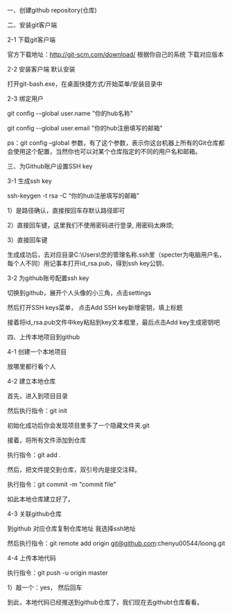 一、创建github repository(仓库)

二、安装git客户端

2-1 下载git客户端

官方下载地址：http://git-scm.com/download/  根据你自己的系统 下载对应版本

2-2 安装客户端 默认安装

打开git-bash.exe，在桌面快捷方式/开始菜单/安装目录中

2-3 绑定用户

git config --global user.name "你的hub名称"

git config --global user.email "你的hub注册填写的邮箱"

ps：git config  –global 参数，有了这个参数，表示你这台机器上所有的Git仓库都会使用这个配置，当然你也可以对某个仓库指定的不同的用户名和邮箱。

三、为Github账户设置SSH key

3-1 生成ssh key

ssh-keygen -t rsa -C “你的hub注册填写的邮箱”

1）是路径确认，直接按回车存默认路径即可

2）直接回车键，这里我们不使用密码进行登录, 用密码太麻烦;

3）直接回车键

生成成功后，去对应目录C:\Users\您的管理名称\.ssh里（specter为电脑用户名，每个人不同）用记事本打开id_rsa.pub，得到ssh key公钥、

3-2 为github账号配置ssh key

切换到github，展开个人头像的小三角，点击settings

然后打开SSH keys菜单， 点击Add SSH key新增密钥，填上标题

接着将id_rsa.pub文件中key粘贴到key文本框里，最后点击Add key生成密钥吧

四、上传本地项目到github

4-1 创建一个本地项目

放哪里都行看个人

4-2 建立本地仓库

首先，进入到项目目录

然后执行指令：git init

初始化成功后你会发现项目里多了一个隐藏文件夹.git

接着，将所有文件添加到仓库

执行指令：git add .

然后，把文件提交到仓库，双引号内是提交注释。

执行指令：git commit -m "commit file"

如此本地仓库建立好了。

4-3 关联github仓库

到github 对应仓库复制仓库地址 我选择ssh地址

然后执行指令：git remote add origin git@github.com:chenyu00544/loong.git

4-4 上传本地代码

执行指令：git push -u origin master

1）敲一个：yes， 然后回车

到此，本地代码已经推送到github仓库了，我们现在去githubt仓库看看。